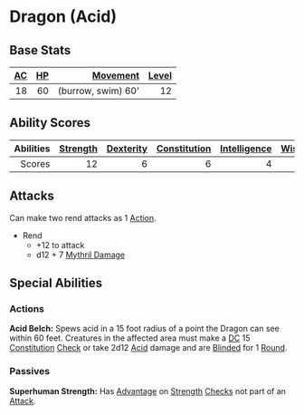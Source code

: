 # Dragon (Acid)

## Base Stats

| [AC](../../../Player%20Characters/Derived%20Statistics/Armor%20Class.md) | [HP](../../../Player%20Characters/Derived%20Statistics/Health%20Points.md) | [Movement](../../../Game%20Procedures/Movement.md) | [Level](../../../Player%20Characters/Derived%20Statistics/Level.md) |
| -----------------------------------------------------------------------: | -------------------------------------------------------------------------: | -------------------------------------------------: | ------------------------------------------------------------------: |
|                                                                       18 |                                                                         60 |                                 (burrow, swim) 60' |                                                                  12 |

## Ability Scores

| Abilities | [Strength](../../../Player%20Characters/Chosen%20Statistics/Strength.md) | [Dexterity](../../../Player%20Characters/Chosen%20Statistics/Dexterity.md) | [Constitution](../../../Player%20Characters/Chosen%20Statistics/Constitution.md) | [Intelligence](../../../Player%20Characters/Chosen%20Statistics/Intelligence.md) | [Wisdom](../../../Player%20Characters/Chosen%20Statistics/Wisdom.md)<br> | [Charisma](../../../Player%20Characters/Chosen%20Statistics/Charisma.md)<br> |
| --------: | -----------------------------------------------------------------------: | -------------------------------------------------------------------------: | -------------------------------------------------------------------------------: | -------------------------------------------------------------------------------: | -----------------------------------------------------------------------: | ---------------------------------------------------------------------------: |
|    Scores |                                                                       12 |                                                                          6 |                                                                                6 |                                                                                4 |                                                                        6 |                                                                            3 |

## Attacks

Can make two rend attacks as 1 [Action](../../../Game%20Procedures/Action.md).

- Rend
	- +12 to attack
	- d12 + 7 [Mythril Damage](../../../Damage%20Types/Mythril%20Damage.md)

## Special Abilities

### Actions

**Acid Belch:** Spews acid in a 15 foot radius of a point the Dragon can see within 60 feet. Creatures in the affected area must make a [DC](../../../Game%20Procedures/DC.md) 15 [Constitution](../../../Player%20Characters/Chosen%20Statistics/Constitution.md) [Check](../../../Game%20Procedures/Check.md) or take 2d12 [Acid](../../../Damage%20Types/Acid.md) damage and are [Blinded](../../../Conditions/Blinded.md) for 1 [Round](../../../Game%20Procedures/Round.md).

### Passives

**Superhuman Strength:** Has [Advantage](../../../Game%20Procedures/Dice%20Rolls/Advantage.md) on [Strength](../../../Player%20Characters/Chosen%20Statistics/Strength.md) [Checks](../../../Game%20Procedures/Check.md) not part of an [Attack](../../../Game%20Procedures/Attack.md).
